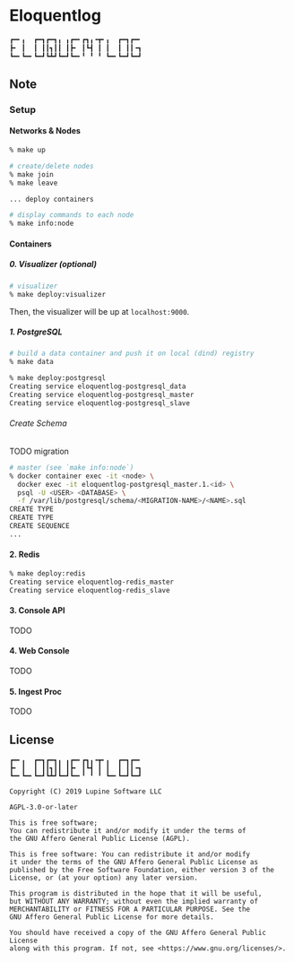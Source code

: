 # Eloquentlog

```txt
┏━╸╻  ┏━┓┏━┓╻ ╻┏━╸┏┓╻╺┳╸╻  ┏━┓┏━╸
┣╸ ┃  ┃ ┃┃┓┃┃ ┃┣╸ ┃┗┫ ┃ ┃  ┃ ┃┃╺┓
┗━╸┗━╸┗━┛┗┻┛┗━┛┗━╸╹ ╹ ╹ ┗━╸┗━┛┗━┛
```

## Note

### Setup

#### Networks & Nodes

```zsh
% make up

# create/delete nodes
% make join
% make leave

... deploy containers

# display commands to each node
% make info:node
```

#### Containers

##### 0. Visualizer (optional)

```zsh
# visualizer
% make deploy:visualizer
```

Then, the visualizer will be up at `localhost:9000`.

##### 1. PostgreSQL

```zsh
# build a data container and push it on local (dind) registry
% make data
```

```zsh
% make deploy:postgresql
Creating service eloquentlog-postgresql_data
Creating service eloquentlog-postgresql_master
Creating service eloquentlog-postgresql_slave
```

###### Create Schema

TODO migration

```zsh
# master (see `make info:node`)
% docker container exec -it <node> \
  docker exec -it eloquentlog-postgresql_master.1.<id> \
  psql -U <USER> <DATABASE> \
  -f /var/lib/postgresql/schema/<MIGRATION-NAME>/<NAME>.sql
CREATE TYPE
CREATE TYPE
CREATE SEQUENCE
...
```

#### 2. Redis

```zsh
% make deploy:redis
Creating service eloquentlog-redis_master
Creating service eloquentlog-redis_slave
```

#### 3. Console API

TODO

#### 4. Web Console

TODO

#### 5. Ingest Proc

TODO


## License

```text
┏━╸╻  ┏━┓┏━┓╻ ╻┏━╸┏┓╻╺┳╸╻  ┏━┓┏━╸
┣╸ ┃  ┃ ┃┃┓┃┃ ┃┣╸ ┃┗┫ ┃ ┃  ┃ ┃┃╺┓
┗━╸┗━╸┗━┛┗┻┛┗━┛┗━╸╹ ╹ ╹ ┗━╸┗━┛┗━┛

Copyright (C) 2019 Lupine Software LLC
```

`AGPL-3.0-or-later`

```text
This is free software;
You can redistribute it and/or modify it under the terms of
the GNU Affero General Public License (AGPL).

This is free software: You can redistribute it and/or modify
it under the terms of the GNU Affero General Public License as
published by the Free Software Foundation, either version 3 of the
License, or (at your option) any later version.

This program is distributed in the hope that it will be useful,
but WITHOUT ANY WARRANTY; without even the implied warranty of
MERCHANTABILITY or FITNESS FOR A PARTICULAR PURPOSE. See the
GNU Affero General Public License for more details.

You should have received a copy of the GNU Affero General Public License
along with this program. If not, see <https://www.gnu.org/licenses/>.
```
